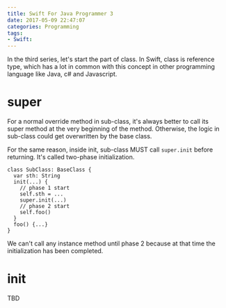 ```yaml
---
title: Swift For Java Programmer 3
date: 2017-05-09 22:47:07
categories: Programming
tags: 
- Swift:
---
```


In the third series, let's start the part of class. In Swift, class is reference type, which has a lot in common with this concept in other programming language like Java, c# and Javascript.

# super
For a normal override method in sub-class, it's always better to call its super method at the very beginning of the method. Otherwise, the logic in sub-class could get overwritten by the base class.

For the same reason, inside init, sub-class MUST call `super.init` before returning. It's called two-phase initialization.

    class SubClass: BaseClass {
      var sth: String
      init(...) {
        // phase 1 start
        self.sth = ...
        super.init(...)
        // phase 2 start
        self.foo()
      }
      foo() {...}
    }
We can't call any instance method until phase 2 because at that time the initialization has been completed.

<!--more-->

# init
TBD
